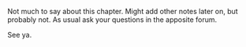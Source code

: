 Not much to say about this chapter. Might add other notes later on, but probably not. As usual ask your questions in the apposite forum.

See ya.
